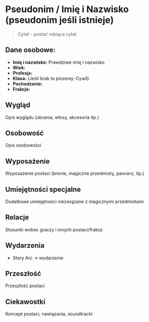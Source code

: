 # Pseudonim / Imię i Nazwisko (pseudonim jeśli istnieje)
> Cytat
> \- postać robiąca cytat
## Dane osobowe:
- **Imię i nazwisko:** Prawdziwe imię i nazwisko
- **Wiek:** 
- **Profesja:** 
- **Klasa:** (Jeśli brak to piszemy: Cywil)
- **Pochodzenie:** 
- **Frakcje:** 
## Wygląd
Opis wyglądu (ubrania, włosy, akcesoria itp.)
## Osobowość
Opis osobowości
## Wyposażenie
Wyposażenie postaci (bronie, magiczne przedmioty, pancerz, itp.)
## Umiejętności specjalne
Dodatkowe umiejętności niezwiązane z magicznymi przedmiotami
## Relacje
Stosunki wobec graczy i innych postaci/frakcji
## Wydarzenia
- Story Arc → wydarzenie
## Przeszłość
Przeszłość postaci
## Ciekawostki
Koncept postaci, nawiązania, soundtracki